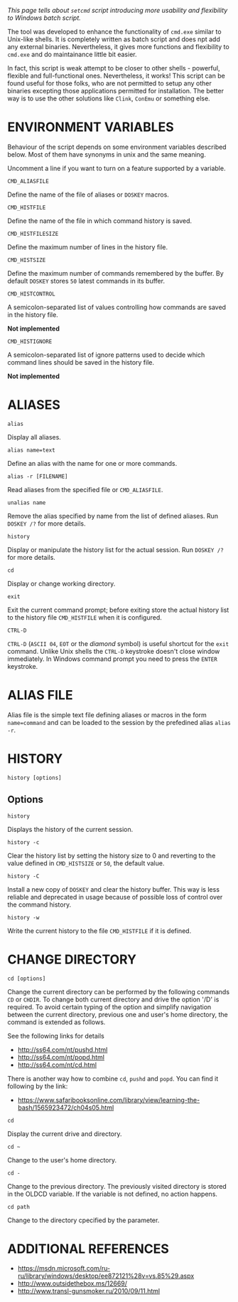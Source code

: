 _This page tells about `setcmd` script introducing more usability and flexibility to Windows batch script._

The tool was developed to enhance the functionality of `cmd.exe` 
similar to Unix-like shells. It is completely written as batch script 
and does npt add any external binaries. Nevertheless, it gives more 
functions and flexibility to `cmd.exe` and do maintainance little bit 
easier. 

In fact, this script is weak attempt to be closer to other shells - 
powerful, flexible and full-functional ones. Nevertheless, it works! 
This script can be found useful for those folks, who are not permitted 
to setup any other binaries excepting those applications permitted for 
installation. The better way is to use the other solutions like 
`Clink`, `ConEmu` or something else. 


# ENVIRONMENT VARIABLES


Behaviour of the script depends on some environment variables described 
below. Most of them have synonyms in unix and the same meaning. 

Uncomment a line if you want to turn on a feature supported by a 
variable. 


`CMD_ALIASFILE`

Define the name of the file of aliases or `DOSKEY` macros. 


`CMD_HISTFILE`

Define the name of the file in which command history is saved. 


`CMD_HISTFILESIZE`

Define the maximum number of lines in the history file. 


`CMD_HISTSIZE`

Define the maximum number of commands remembered by the buffer. 
By default `DOSKEY` stores `50` latest commands in its buffer. 


`CMD_HISTCONTROL`

A semicolon-separated list of values controlling how commands are saved 
in the history file. 

**Not implemented**


`CMD_HISTIGNORE`

A semicolon-separated list of ignore patterns used to decide which 
command lines should be saved in the history file. 

**Not implemented**


# ALIASES


`alias`

Display all aliases.


`alias name=text`

Define an alias with the name for one or more commands.


`alias -r [FILENAME]`

Read aliases from the specified file or `CMD_ALIASFILE`.


`unalias name`

Remove the alias specified by name from the list of defined aliases.
Run `DOSKEY /?` for more details.


`history`

Display or manipulate the history list for the actual session. 
Run `DOSKEY /?` for more details.


`cd`

Display or change working directory. 


`exit`

Exit the current command prompt; before exiting store the actual 
history list to the history file `CMD_HISTFILE` when it is configured. 


`CTRL-D`

`CTRL-D` (`ASCII 04`, `EOT` or the *diamond* symbol) is useful shortcut 
for the `exit` command. Unlike Unix shells the `CTRL-D` keystroke 
doesn't close window immediately. In Windows command prompt you need to 
press the `ENTER` keystroke. 


# ALIAS FILE


Alias file is the simple text file defining aliases or macros in the 
form `name=command` and can be loaded to the session by the prefedined 
alias `alias -r`.


# HISTORY


`history [options]`


## Options


`history`

Displays the history of the current session.


`history -c`

Clear the history list by setting the history size to 0 and reverting 
to the value defined in `CMD_HISTSIZE` or `50`, the default value. 


`history -C`

Install a new copy of `DOSKEY` and clear the history buffer. This way 
is less reliable and deprecated in usage because of possible loss of 
control over the command history. 


`history -w`

Write the current history to the file `CMD_HISTFILE` if it is defined. 


# CHANGE DIRECTORY


`cd [options]`


Change the current directory can be performed by the following commands 
`CD` or `CHDIR`. To change both current directory and drive the option 
'/D' is required. To avoid certain typing of the option and simplify 
navigation between the current directory, previous one and user's home 
directory, the command is extended as follows.

See the following links for details

* http://ss64.com/nt/pushd.html
* http://ss64.com/nt/popd.html
* http://ss64.com/nt/cd.html

There is another way how to combine `cd`, `pushd` and `popd`. You can 
find it following by the link:

* https://www.safaribooksonline.com/library/view/learning-the-bash/1565923472/ch04s05.html


`cd`

Display the current drive and directory.


`cd ~`

Change to the user's home directory.


`cd -`

Change to the previous directory. The previously visited directory is 
stored in the OLDCD variable. If the variable is not defined, no action 
happens. 


`cd path`

Change to the directory cpecified by the parameter.


# ADDITIONAL REFERENCES

* https://msdn.microsoft.com/ru-ru/library/windows/desktop/ee872121%28v=vs.85%29.aspx
* http://www.outsidethebox.ms/12669/
* http://www.transl-gunsmoker.ru/2010/09/11.html

